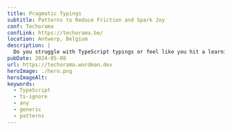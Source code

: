 ```yaml
---
title: Pragmatic Typings
subtitle: Patterns to Reduce Friction and Spark Joy
conf: Techorama
confLink: https://techorama.be/
location: Antwerp, Belgium
description: |
  Do you struggle with TypeScript typings or feel like you hit a learning plateau? Are you constantly fighting your compiler and red squiggly lines in your editor? I am 99.99% sure the problem you are having is not with TypeScript but the way you are using it. Let me show you patterns you can use to minimize the time you feel like you are fighting TypeScript and allow you to still enjoy all its benefits. I'll use these patterns to help you learn to love TypeScript and feel confident using things like Type Guards, Generics and Type Inference, and help you keep your code base "as any" and "@ts-ignore" free.
pubDate: 2024-05-08
url: https://techorama.wordman.dev
heroImage: ./hero.png
heroImageAlt: 
keywords: 
  - TypeScript
  - ts-ignore
  - any
  - generic
  - patterns
---
```

